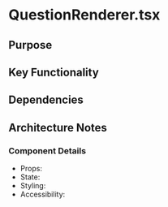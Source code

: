 # QuestionRenderer.tsx

## Purpose

## Key Functionality

## Dependencies

## Architecture Notes

### Component Details
- Props: 
- State: 
- Styling: 
- Accessibility: 
